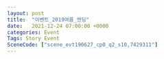 ```yaml
---
layout: post
title:  "이벤트_2019여름_엔딩"
date:   2021-12-24 07:00:00 +0000
categories: Event
Tags: Story Event
SceneCode: ["scene_evt190627_cp0_q2_s10,7429311"]
---
```

